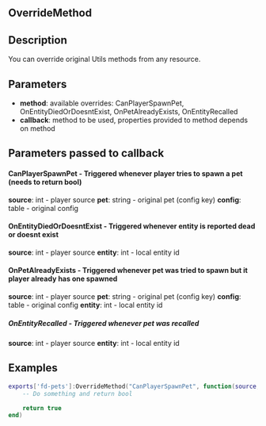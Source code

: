 ## OverrideMethod

## Description

You can override original Utils methods from any resource.

## Parameters

* **method**: available overrides: CanPlayerSpawnPet, OnEntityDiedOrDoesntExist, OnPetAlreadyExists, OnEntityRecalled
* **callback**: method to be used, properties provided to method depends on method


## Parameters passed to callback

#### CanPlayerSpawnPet - Triggered whenever player tries to spawn a pet (needs to return bool)
**source**: int - player source
**pet**: string - original pet (config key)
**config**: table - original config

#### OnEntityDiedOrDoesntExist - Triggered whenever entity is reported dead or doesnt exist
**source**: int - player source
**entity**: int - local entity id

#### OnPetAlreadyExists - Triggered whenever pet was tried to spawn but it player already has one spawned
**source**: int - player source
**pet**: string - original pet (config key)
**config**: table - original config
**entity**: int - local entity id

##### OnEntityRecalled - Triggered whenever pet was recalled
**source**: int - player source
**entity**: int - local entity id

## Examples

```lua
exports['fd-pets']:OverrideMethod("CanPlayerSpawnPet", function(source, pet, config)
    -- Do something and return bool

    return true
end)
```
